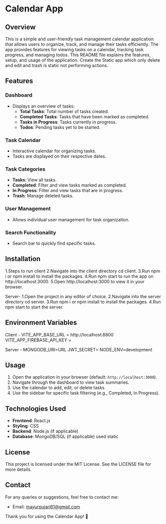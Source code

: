 # Calendar App

## Overview
This is a simple and user-friendly task management calendar application that allows users to organize, track, and manage their tasks efficiently. The app provides features for viewing tasks on a calendar, tracking task progress, and managing todos. This README file explains the features, setup, and usage of the application. Create the Static app which only delete and edit and trash is static not performing actions. 

## Features

### Dashboard
- Displays an overview of tasks:
  - **Total Tasks**: Total number of tasks created.
  - **Completed Tasks**: Tasks that have been marked as completed.
  - **Tasks in Progress**: Tasks currently in progress.
  - **Todos**: Pending tasks yet to be started.

### Task Calendar
- Interactive calendar for organizing tasks.
- Tasks are displayed on their respective dates.

### Task Categories
- **Tasks**: View all tasks.
- **Completed**: Filter and view tasks marked as completed.
- **In Progress**: Filter and view tasks that are in progress.
- **Trash**: Manage deleted tasks.

### User Management
- Allows individual user management for task organization.

### Search Functionality
- Search bar to quickly find specific tasks.

## Installation
1.Steps to run client
2.Navigate into the client directory cd client.
3.Run npm i or npm install to install the packages.
4.Run npm start to run the app on http://localhost:3000.
5.Open http://localhost:3000 to view it in your browser.

Server-
1.Open the project in any editor of choice.
2.Navigate into the server directory cd server.
3.Run npm i or npm install to install the packages.
4.Run npm start to start the server.


## Environment Variables 
Client - 
VITE_APP_BASE_URL = http://localhost:8800 
VITE_APP_FIREBASE_API_KEY =

Server - 
MONGODB_URI=URL
JWT_SECRET=
NODE_ENV=development

## Usage
1. Open the application in your browser (default: `http://localhost:3000`).
2. Navigate through the dashboard to view task summaries.
3. Use the calendar to add, edit, or delete tasks.
4. Use the sidebar for specific task filtering (e.g., Completed, In Progress).

## Technologies Used
- **Frontend**: React.js
- **Styling**: CSS
- **Backend**: Node.js (if applicable)
- **Database**: MongoDB/SQL (if applicable) used static 


## License
This project is licensed under the MIT License. See the LICENSE file for more details.

## Contact
For any queries or suggestions, feel free to contact me:
- Email: mayurpujari61@gmail.com

Thank you for using the Calendar App! 🎉
